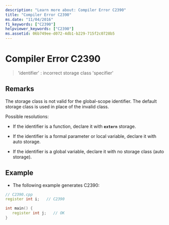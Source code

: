 ```yaml
---
description: "Learn more about: Compiler Error C2390"
title: "Compiler Error C2390"
ms.date: "11/04/2016"
f1_keywords: ["C2390"]
helpviewer_keywords: ["C2390"]
ms.assetid: 06b749ee-d072-4db1-b229-715f2c0728b5
---
```

# Compiler Error C2390

> 'identifier' : incorrect storage class 'specifier'

## Remarks

The storage class is not valid for the global-scope identifier. The default storage class is used in place of the invalid class.

Possible resolutions:

- If the identifier is a function, declare it with **`extern`** storage.

- If the identifier is a formal parameter or local variable, declare it with auto storage.

- If the identifier is a global variable, declare it with no storage class (auto storage).

## Example

- The following example generates C2390:

```cpp
// C2390.cpp
register int i;   // C2390

int main() {
   register int j;   // OK
}
```
